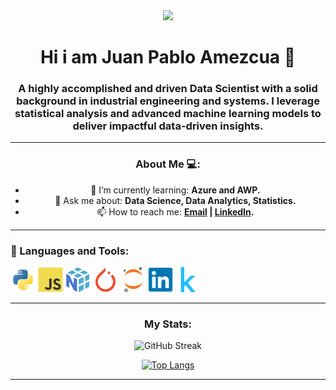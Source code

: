 <div id="header" align ="center">
    <img src="https://media.giphy.com/media/26tn33aiTi1jkl6H6/giphy.gif" width="200">
    <h1 align ="center">Hi i am Juan Pablo Amezcua 👋</h1>
    <h3 align ="center">A highly accomplished and driven Data Scientist with a solid background in industrial engineering and systems. I leverage statistical analysis and advanced machine learning models to deliver impactful data-driven insights. </h3>

  
---
### About Me 💻:
- 🌱 I’m currently learning: **Azure and AWP.**
- 💬 Ask me about: **Data Science, Data Analytics, Statistics.**
- 📫 How to reach me: **[Email](juanpabloamezcua@hotmail.com) | [LinkedIn](https://www.linkedin.com/in/juan-pablo-amezcua-reynoso/).**
---
<div align ="left">
  <h3>🔨 Languages and Tools:</h3>
  <div>
      <img src="https://github.com/devicons/devicon/blob/master/icons/python/python-original.svg" title="Git" **alt="Git" width="40"             height="40">
      <img src="https://github.com/devicons/devicon/blob/master/icons/javascript/javascript-original.svg" title="Git" **alt="Git"               width="40" height="40">
      <img src="https://github.com/devicons/devicon/blob/master/icons/numpy/numpy-original.svg" title="Git" **alt="Git" width="40"               height="40">
      <img src="https://github.com/devicons/devicon/blob/master/icons/pytorch/pytorch-original.svg" title="Git" **alt="Git" width="40"          height="40">
      <img src="https://github.com/devicons/devicon/blob/master/icons/jupyter/jupyter-original.svg" title="Git" **alt="Git" width="40"          height="40">
      <img src="https://github.com/devicons/devicon/blob/master/icons/linkedin/linkedin-original.svg" title="Git" **alt="Git"             width="40" height="40">
      <img src="https://github.com/devicons/devicon/blob/master/icons/kaggle/kaggle-original.svg" title="Git" **alt="Git" width="40"          height="40">
  </div>
</div>

---

### My Stats:

![GitHub Streak](https://streak-stats.demolab.com?user=JuanPabloAmezcuaReynoso&theme=dark&hide_border=true&border_radius=4.9&date_format=M%20j%5B%2C%20Y%5D&exclude_days=Sun%2CSat)

[![Top Langs](https://github-readme-stats.vercel.app/api/top-langs/?username=JuanPabloAmezcuaReynoso)](https://github.com/JuanPabloAmezcuaReynoso/github-readme-stats)



---
